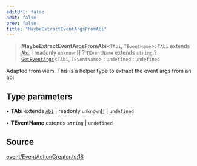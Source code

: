 ```yaml
---
editUrl: false
next: false
prev: false
title: "MaybeExtractEventArgsFromAbi"
---
```


> **MaybeExtractEventArgsFromAbi**\<`TAbi`, `TEventName`\>: `TAbi` extends [`Abi`](/reference/utils/type-aliases/abi/) \| readonly `unknown`[] ? `TEventName` extends `string` ? [`GetEventArgs`](/reference/utils/type-aliases/geteventargs/)\<`TAbi`, `TEventName`\> : `undefined` : `undefined`

Adapted from viem. This is a helper type to extract the event args from an abi

## Type parameters

• **TAbi** extends [`Abi`](/reference/utils/type-aliases/abi/) \| readonly `unknown`[] \| `undefined`

• **TEventName** extends `string` \| `undefined`

## Source

[event/EventActionCreator.ts:18](https://github.com/evmts/tevm-monorepo/blob/main/packages/contract/src/event/EventActionCreator.ts#L18)

